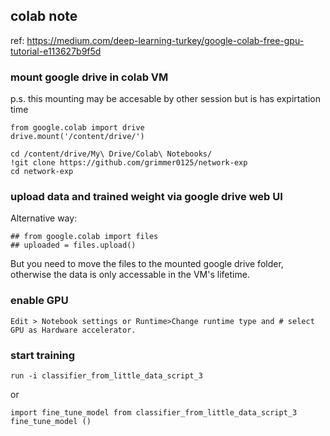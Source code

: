 ## colab note

ref: https://medium.com/deep-learning-turkey/google-colab-free-gpu-tutorial-e113627b9f5d

### mount google drive in colab VM

p.s. this mounting may be accesable by other session but is has expirtation time

```
from google.colab import drive
drive.mount('/content/drive/') 

cd /content/drive/My\ Drive/Colab\ Notebooks/
!git clone https://github.com/grimmer0125/network-exp
cd network-exp
```
### upload data and trained weight via google drive web UI

Alternative way: 

```
## from google.colab import files
## uploaded = files.upload() 
```

But you need to move the files to the mounted google drive folder, otherwise the data is only accessable in the VM's lifetime. 

### enable GPU
```
Edit > Notebook settings or Runtime>Change runtime type and # select GPU as Hardware accelerator.
```

### start training
```
run -i classifier_from_little_data_script_3 
```
or
```
import fine_tune_model from classifier_from_little_data_script_3
fine_tune_model ()
```

